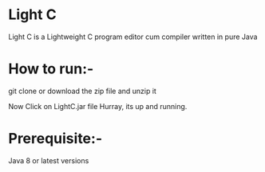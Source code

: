 # Light C
Light C is a Lightweight C program editor cum compiler written in pure Java

# How to run:-
git clone 
or download the zip file and unzip it

Now Click on LightC.jar file
Hurray, its up and running.
# Prerequisite:-
Java 8 or latest versions
